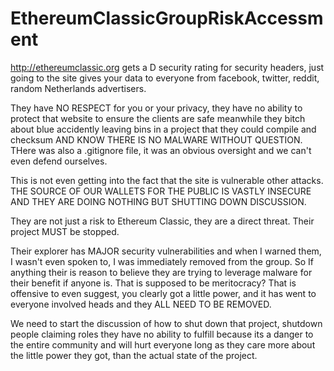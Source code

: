 # EthereumClassicGroupRiskAccessment

http://ethereumclassic.org gets a D security rating for security headers, just going to the site gives your
data to everyone from facebook, twitter, reddit, random Netherlands advertisers. 

They have NO RESPECT for you or your privacy, they have no ability to protect that website to ensure the clients are safe
meanwhile they bitch about blue accidently leaving bins in a project that they could compile and checksum AND KNOW THERE
IS NO MALWARE WITHOUT QUESTION. THere was also a .gitignore file, it was an obvious oversight and we can't even defend
ourselves. 

This is not even getting into the fact that the site is vulnerable other attacks. THE SOURCE OF OUR WALLETS FOR THE PUBLIC IS VASTLY INSECURE AND THEY ARE DOING NOTHING BUT SHUTTING DOWN DISCUSSION. 

They are not just a risk to Ethereum Classic, they are a direct threat. Their project MUST be stopped.

Their explorer has MAJOR security vulnerabilities and when I warned them, I wasn't even spoken to, I was immediately
removed from the group. So If anything their is reason to believe they are trying to leverage malware for their benefit
if anyone is. That is supposed to be meritocracy? That is offensive to even suggest, you clearly got a little power, and it has went to everyone involved heads and they ALL NEED TO BE REMOVED. 

We need to start the discussion of how to shut down that project, shutdown people claiming roles they have no ability
to fulfill because its a danger to the entire community and will hurt everyone long as they care more about the little
power they got, than the actual state of the project. 
